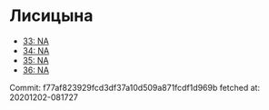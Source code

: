 # Лисицына
- [33: NA](33.md)
- [34: NA](34.md)
- [35: NA](35.md)
- [36: NA](36.md)

Commit: f77af823929fcd3df37a10d509a871fcdf1d969b
 fetched at: 20201202-081727
